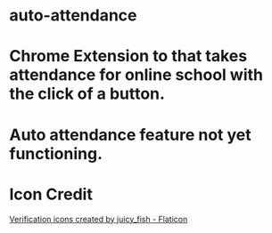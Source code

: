 # auto-attendance

# Chrome Extension to that takes attendance for online school with the click of a button.

# Auto attendance feature not yet functioning.

# Icon Credit

<a href="https://www.flaticon.com/free-icons/verification" title="verification icons">Verification icons created by juicy_fish - Flaticon</a>
